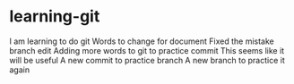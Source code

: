 # learning-git
I am learning to do git
Words to change for document 
Fixed the mistake branch edit 
Adding more words to git to practice commit
This seems like it will be useful
A new commit to practice branch
A new branch to practice it again